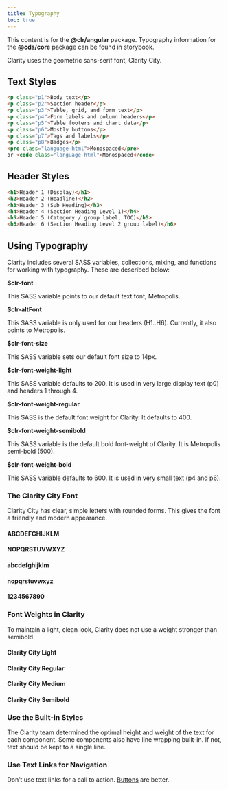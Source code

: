 ```yaml
---
title: Typography
toc: true
---
```


<DocAlert :actionPop="true" status="warning" path="/storybook/core/?path=/story/foundation-typography--page">This content is for the <b>@clr/angular</b> package. Typography information for the <b>@cds/core</b> package can be found in storybook.</DocAlert>

Clarity uses the geometric sans-serif font, Clarity City.

## Text Styles

<DocTypographyTable table="text-styles" />

<doc-code>

```html
<p class="p1">Body text</p>
<p class="p2">Section header</p>
<p class="p3">Table, grid, and form text</p>
<p class="p4">Form labels and column headers</p>
<p class="p5">Table footers and chart data</p>
<p class="p6">Mostly buttons</p>
<p class="p7">Tags and labels</p>
<p class="p8">Badges</p>
<pre class="language-html">Monospaced</pre>
or <code class="language-html">Monospaced</code>
```

</doc-code>

## Header Styles

<DocTypographyTable table="header-styles" />

<doc-code>

```html
<h1>Header 1 (Display)</h1>
<h2>Header 2 (Headline)</h2>
<h3>Header 3 (Sub Heading)</h3>
<h4>Header 4 (Section Heading Level 1)</h4>
<h5>Header 5 (Category / group label, TOC)</h5>
<h6>Header 6 (Section Heading Level 2 group label)</h6>
```

</doc-code>

## Using Typography

Clarity includes several SASS variables, collections, mixing, and functions for working with typography. These are described below:

**\$clr-font**

This SASS variable points to our default text font, Metropolis.

**\$clr-altFont**

This SASS variable is only used for our headers (H1..H6). Currently, it also points to Metropolis.

**\$clr-font-size**

This SASS variable sets our default font size to 14px.

**\$clr-font-weight-light**

This SASS variable defaults to 200. It is used in very large display text (p0) and headers 1 through 4.

**\$clr-font-weight-regular**

This SASS is the default font weight for Clarity. It defaults to 400.

**\$clr-font-weight-semibold**

This SASS variable is the default bold font-weight of Clarity. It is Metropolis semi-bold (500).

**\$clr-font-weight-bold**

This SASS variable defaults to 600. It is used in very small text (p4 and p6).

### The Clarity City Font

Clarity City has clear, simple letters with rounded forms.
This gives the font a friendly and modern appearance.

<div class="card" cds-layout="vertical gap:md">
  <h4 cds-text="heading" cds-layout="m:md">ABCDEFGHIJKLM</h4>
  <h4 cds-text="heading" cds-layout="m:md">NOPQRSTUVWXYZ</h4>
  <h4 cds-text="heading" cds-layout="m:md">abcdefghijklm</h4>
  <h4 cds-text="heading" cds-layout="m:md">nopqrstuvwxyz</h4>
  <h4 cds-text="heading" cds-layout="m:md">1234567890</h4>
</div>

### Font Weights in Clarity

To maintain a light, clean look, Clarity does not use a weight stronger than semibold.

<div class="card" cds-layout="vertical gap:md">
  <h4 cds-text="heading light" cds-layout="m:md">Clarity City Light</h4>
  <h4 cds-text="heading" cds-layout="m:md">Clarity City Regular</h4>
  <h4 cds-text="heading medium" cds-layout="m:md">Clarity City Medium</h4>
  <h4 cds-text="heading semibold" cds-layout="m:md">Clarity City Semibold</h4>
</div>

### Use the Built-in Styles

The Clarity team determined the optimal height and weight of the text for each component. Some components also have line wrapping built-in. If not, text should be kept to a single line.

### Use Text Links for Navigation

Don’t use text links for a call to action. [Buttons](/angular-components/buttons/) are better.
